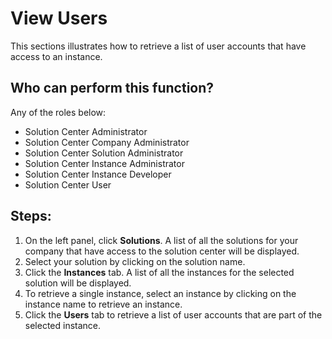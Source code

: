 # View Users
This sections illustrates how to retrieve a list of user accounts that have access to an instance.

## Who can perform this function?
Any of the roles below:
* Solution Center Administrator
* Solution Center Company Administrator
* Solution Center Solution Administrator
* Solution Center Instance Administrator
* Solution Center Instance Developer
* Solution Center User

## Steps:
1. On the left panel, click **Solutions**. A list of all the solutions for your company that have access to the solution center will be displayed.
2. Select your solution by clicking on the solution name.
3. Click the **Instances** tab. A list of all the instances for the selected solution will be displayed.
4. To retrieve a single instance, select an instance by clicking on the instance name to retrieve an instance.
5. Click the **Users** tab to retrieve a list of user accounts that are part of the selected instance.
